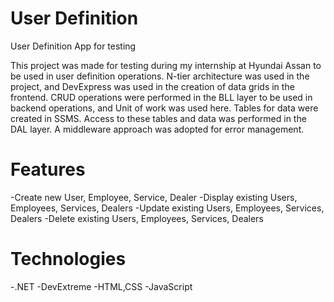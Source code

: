 # User Definition
User Definition App for testing

This project was made for testing during my internship at Hyundai Assan to be used in user definition operations. N-tier architecture was used in the project, and DevExpress was used in the creation of data grids in the frontend. CRUD operations were performed in the BLL layer to be used in backend operations, and Unit of work was used here. Tables for data were created in SSMS. Access to these tables and data was performed in the DAL layer. A middleware approach was adopted for error management.

# Features
-Create  new User, Employee, Service, Dealer
-Display existing Users, Employees, Services, Dealers
-Update existing Users, Employees, Services, Dealers
-Delete existing Users, Employees, Services, Dealers

# Technologies
-.NET
-DevExtreme
-HTML,CSS
-JavaScript



